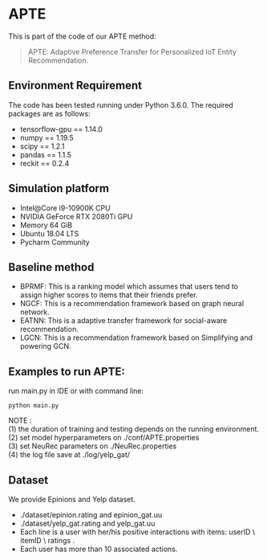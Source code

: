 # APTE
This is part of the code of our APTE method:

>APTE: Adaptive Preference Transfer for Personalized IoT Entity Recommendation.

## Environment Requirement
The code has been tested running under Python 3.6.0. The required packages are as follows:
* tensorflow-gpu == 1.14.0
* numpy == 1.19.5
* scipy == 1.2.1
* pandas == 1.1.5
* reckit == 0.2.4

## Simulation platform
* Intel@Core i9-10900K CPU
* NVIDIA GeForce RTX 2080Ti GPU
* Memory 64 GiB
* Ubuntu 18.04 LTS
* Pycharm Community
## Baseline method
* BPRMF: This is a ranking model which assumes that
users tend to assign higher scores to items that their friends prefer.
* NGCF: This is a recommendation framework based on graph neural network.
* EATNN: This is a adaptive transfer framework for social-aware recommendation.
* LGCN: This is a recommendation framework based on Simplifying and powering GCN.
## Examples to run APTE:
run main.py in IDE or with command line:
```
python main.py
```

NOTE :   
(1) the duration of training and testing depends on the running environment.  
(2) set model hyperparameters on ./conf/APTE.properties  
(3) set NeuRec parameters on ./NeuRec.properties  
(4) the log file save at ./log/yelp_gat/  

## Dataset
We provide Epinions and Yelp dataset.
  * ./dataset/epinion.rating and epinion_gat.uu
  * ./dataset/yelp_gat.rating and yelp_gat.uu
  * Each line is a user with her/his positive interactions with items: userID \ itemID \ ratings .
  * Each user has more than 10 associated actions.

